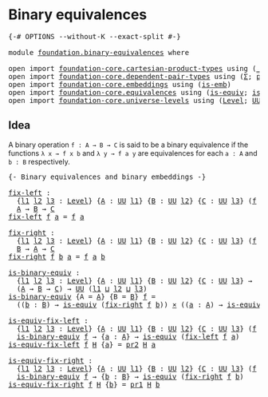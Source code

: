 # Binary equivalences

<pre class="Agda"><a id="32" class="Symbol">{-#</a> <a id="36" class="Keyword">OPTIONS</a> <a id="44" class="Pragma">--without-K</a> <a id="56" class="Pragma">--exact-split</a> <a id="70" class="Symbol">#-}</a>

<a id="75" class="Keyword">module</a> <a id="82" href="foundation.binary-equivalences.html" class="Module">foundation.binary-equivalences</a> <a id="113" class="Keyword">where</a>

<a id="120" class="Keyword">open</a> <a id="125" class="Keyword">import</a> <a id="132" href="foundation-core.cartesian-product-types.html" class="Module">foundation-core.cartesian-product-types</a> <a id="172" class="Keyword">using</a> <a id="178" class="Symbol">(</a><a id="179" href="foundation-core.cartesian-product-types.html#577" class="Function Operator">_×_</a><a id="182" class="Symbol">)</a>
<a id="184" class="Keyword">open</a> <a id="189" class="Keyword">import</a> <a id="196" href="foundation-core.dependent-pair-types.html" class="Module">foundation-core.dependent-pair-types</a> <a id="233" class="Keyword">using</a> <a id="239" class="Symbol">(</a><a id="240" href="foundation-core.dependent-pair-types.html#502" class="Record">Σ</a><a id="241" class="Symbol">;</a> <a id="243" href="foundation-core.dependent-pair-types.html#575" class="InductiveConstructor">pair</a><a id="247" class="Symbol">;</a> <a id="249" href="foundation-core.dependent-pair-types.html#592" class="Field">pr1</a><a id="252" class="Symbol">;</a> <a id="254" href="foundation-core.dependent-pair-types.html#604" class="Field">pr2</a><a id="257" class="Symbol">)</a>
<a id="259" class="Keyword">open</a> <a id="264" class="Keyword">import</a> <a id="271" href="foundation-core.embeddings.html" class="Module">foundation-core.embeddings</a> <a id="298" class="Keyword">using</a> <a id="304" class="Symbol">(</a><a id="305" href="foundation-core.embeddings.html#980" class="Function">is-emb</a><a id="311" class="Symbol">)</a>
<a id="313" class="Keyword">open</a> <a id="318" class="Keyword">import</a> <a id="325" href="foundation-core.equivalences.html" class="Module">foundation-core.equivalences</a> <a id="354" class="Keyword">using</a> <a id="360" class="Symbol">(</a><a id="361" href="foundation-core.equivalences.html#1542" class="Function">is-equiv</a><a id="369" class="Symbol">;</a> <a id="371" href="foundation-core.equivalences.html#15392" class="Function">is-emb-is-equiv</a><a id="386" class="Symbol">)</a>
<a id="388" class="Keyword">open</a> <a id="393" class="Keyword">import</a> <a id="400" href="foundation-core.universe-levels.html" class="Module">foundation-core.universe-levels</a> <a id="432" class="Keyword">using</a> <a id="438" class="Symbol">(</a><a id="439" href="Agda.Primitive.html#597" class="Postulate">Level</a><a id="444" class="Symbol">;</a> <a id="446" href="foundation-core.universe-levels.html#222" class="Primitive">UU</a><a id="448" class="Symbol">;</a> <a id="450" href="Agda.Primitive.html#810" class="Primitive Operator">_⊔_</a><a id="453" class="Symbol">)</a>
</pre>
## Idea

A binary operation `f : A → B → C` is said to be a binary equivalence if the functions `λ x → f x b` and `λ y → f a y` are equivalences for each `a : A` and `b : B` respectively.

<pre class="Agda"><a id="657" class="Comment">{- Binary equivalences and binary embeddings -}</a>

<a id="fix-left"></a><a id="706" href="foundation.binary-equivalences.html#706" class="Function">fix-left</a> <a id="715" class="Symbol">:</a>
  <a id="719" class="Symbol">{</a><a id="720" href="foundation.binary-equivalences.html#720" class="Bound">l1</a> <a id="723" href="foundation.binary-equivalences.html#723" class="Bound">l2</a> <a id="726" href="foundation.binary-equivalences.html#726" class="Bound">l3</a> <a id="729" class="Symbol">:</a> <a id="731" href="Agda.Primitive.html#597" class="Postulate">Level</a><a id="736" class="Symbol">}</a> <a id="738" class="Symbol">{</a><a id="739" href="foundation.binary-equivalences.html#739" class="Bound">A</a> <a id="741" class="Symbol">:</a> <a id="743" href="foundation-core.universe-levels.html#222" class="Primitive">UU</a> <a id="746" href="foundation.binary-equivalences.html#720" class="Bound">l1</a><a id="748" class="Symbol">}</a> <a id="750" class="Symbol">{</a><a id="751" href="foundation.binary-equivalences.html#751" class="Bound">B</a> <a id="753" class="Symbol">:</a> <a id="755" href="foundation-core.universe-levels.html#222" class="Primitive">UU</a> <a id="758" href="foundation.binary-equivalences.html#723" class="Bound">l2</a><a id="760" class="Symbol">}</a> <a id="762" class="Symbol">{</a><a id="763" href="foundation.binary-equivalences.html#763" class="Bound">C</a> <a id="765" class="Symbol">:</a> <a id="767" href="foundation-core.universe-levels.html#222" class="Primitive">UU</a> <a id="770" href="foundation.binary-equivalences.html#726" class="Bound">l3</a><a id="772" class="Symbol">}</a> <a id="774" class="Symbol">(</a><a id="775" href="foundation.binary-equivalences.html#775" class="Bound">f</a> <a id="777" class="Symbol">:</a> <a id="779" href="foundation.binary-equivalences.html#739" class="Bound">A</a> <a id="781" class="Symbol">→</a> <a id="783" href="foundation.binary-equivalences.html#751" class="Bound">B</a> <a id="785" class="Symbol">→</a> <a id="787" href="foundation.binary-equivalences.html#763" class="Bound">C</a><a id="788" class="Symbol">)</a> <a id="790" class="Symbol">→</a>
  <a id="794" href="foundation.binary-equivalences.html#739" class="Bound">A</a> <a id="796" class="Symbol">→</a> <a id="798" href="foundation.binary-equivalences.html#751" class="Bound">B</a> <a id="800" class="Symbol">→</a> <a id="802" href="foundation.binary-equivalences.html#763" class="Bound">C</a>
<a id="804" href="foundation.binary-equivalences.html#706" class="Function">fix-left</a> <a id="813" href="foundation.binary-equivalences.html#813" class="Bound">f</a> <a id="815" href="foundation.binary-equivalences.html#815" class="Bound">a</a> <a id="817" class="Symbol">=</a> <a id="819" href="foundation.binary-equivalences.html#813" class="Bound">f</a> <a id="821" href="foundation.binary-equivalences.html#815" class="Bound">a</a>

<a id="fix-right"></a><a id="824" href="foundation.binary-equivalences.html#824" class="Function">fix-right</a> <a id="834" class="Symbol">:</a>
  <a id="838" class="Symbol">{</a><a id="839" href="foundation.binary-equivalences.html#839" class="Bound">l1</a> <a id="842" href="foundation.binary-equivalences.html#842" class="Bound">l2</a> <a id="845" href="foundation.binary-equivalences.html#845" class="Bound">l3</a> <a id="848" class="Symbol">:</a> <a id="850" href="Agda.Primitive.html#597" class="Postulate">Level</a><a id="855" class="Symbol">}</a> <a id="857" class="Symbol">{</a><a id="858" href="foundation.binary-equivalences.html#858" class="Bound">A</a> <a id="860" class="Symbol">:</a> <a id="862" href="foundation-core.universe-levels.html#222" class="Primitive">UU</a> <a id="865" href="foundation.binary-equivalences.html#839" class="Bound">l1</a><a id="867" class="Symbol">}</a> <a id="869" class="Symbol">{</a><a id="870" href="foundation.binary-equivalences.html#870" class="Bound">B</a> <a id="872" class="Symbol">:</a> <a id="874" href="foundation-core.universe-levels.html#222" class="Primitive">UU</a> <a id="877" href="foundation.binary-equivalences.html#842" class="Bound">l2</a><a id="879" class="Symbol">}</a> <a id="881" class="Symbol">{</a><a id="882" href="foundation.binary-equivalences.html#882" class="Bound">C</a> <a id="884" class="Symbol">:</a> <a id="886" href="foundation-core.universe-levels.html#222" class="Primitive">UU</a> <a id="889" href="foundation.binary-equivalences.html#845" class="Bound">l3</a><a id="891" class="Symbol">}</a> <a id="893" class="Symbol">(</a><a id="894" href="foundation.binary-equivalences.html#894" class="Bound">f</a> <a id="896" class="Symbol">:</a> <a id="898" href="foundation.binary-equivalences.html#858" class="Bound">A</a> <a id="900" class="Symbol">→</a> <a id="902" href="foundation.binary-equivalences.html#870" class="Bound">B</a> <a id="904" class="Symbol">→</a> <a id="906" href="foundation.binary-equivalences.html#882" class="Bound">C</a><a id="907" class="Symbol">)</a> <a id="909" class="Symbol">→</a>
  <a id="913" href="foundation.binary-equivalences.html#870" class="Bound">B</a> <a id="915" class="Symbol">→</a> <a id="917" href="foundation.binary-equivalences.html#858" class="Bound">A</a> <a id="919" class="Symbol">→</a> <a id="921" href="foundation.binary-equivalences.html#882" class="Bound">C</a>
<a id="923" href="foundation.binary-equivalences.html#824" class="Function">fix-right</a> <a id="933" href="foundation.binary-equivalences.html#933" class="Bound">f</a> <a id="935" href="foundation.binary-equivalences.html#935" class="Bound">b</a> <a id="937" href="foundation.binary-equivalences.html#937" class="Bound">a</a> <a id="939" class="Symbol">=</a> <a id="941" href="foundation.binary-equivalences.html#933" class="Bound">f</a> <a id="943" href="foundation.binary-equivalences.html#937" class="Bound">a</a> <a id="945" href="foundation.binary-equivalences.html#935" class="Bound">b</a>

<a id="is-binary-equiv"></a><a id="948" href="foundation.binary-equivalences.html#948" class="Function">is-binary-equiv</a> <a id="964" class="Symbol">:</a>
  <a id="968" class="Symbol">{</a><a id="969" href="foundation.binary-equivalences.html#969" class="Bound">l1</a> <a id="972" href="foundation.binary-equivalences.html#972" class="Bound">l2</a> <a id="975" href="foundation.binary-equivalences.html#975" class="Bound">l3</a> <a id="978" class="Symbol">:</a> <a id="980" href="Agda.Primitive.html#597" class="Postulate">Level</a><a id="985" class="Symbol">}</a> <a id="987" class="Symbol">{</a><a id="988" href="foundation.binary-equivalences.html#988" class="Bound">A</a> <a id="990" class="Symbol">:</a> <a id="992" href="foundation-core.universe-levels.html#222" class="Primitive">UU</a> <a id="995" href="foundation.binary-equivalences.html#969" class="Bound">l1</a><a id="997" class="Symbol">}</a> <a id="999" class="Symbol">{</a><a id="1000" href="foundation.binary-equivalences.html#1000" class="Bound">B</a> <a id="1002" class="Symbol">:</a> <a id="1004" href="foundation-core.universe-levels.html#222" class="Primitive">UU</a> <a id="1007" href="foundation.binary-equivalences.html#972" class="Bound">l2</a><a id="1009" class="Symbol">}</a> <a id="1011" class="Symbol">{</a><a id="1012" href="foundation.binary-equivalences.html#1012" class="Bound">C</a> <a id="1014" class="Symbol">:</a> <a id="1016" href="foundation-core.universe-levels.html#222" class="Primitive">UU</a> <a id="1019" href="foundation.binary-equivalences.html#975" class="Bound">l3</a><a id="1021" class="Symbol">}</a> <a id="1023" class="Symbol">→</a>
  <a id="1027" class="Symbol">(</a><a id="1028" href="foundation.binary-equivalences.html#988" class="Bound">A</a> <a id="1030" class="Symbol">→</a> <a id="1032" href="foundation.binary-equivalences.html#1000" class="Bound">B</a> <a id="1034" class="Symbol">→</a> <a id="1036" href="foundation.binary-equivalences.html#1012" class="Bound">C</a><a id="1037" class="Symbol">)</a> <a id="1039" class="Symbol">→</a> <a id="1041" href="foundation-core.universe-levels.html#222" class="Primitive">UU</a> <a id="1044" class="Symbol">(</a><a id="1045" href="foundation.binary-equivalences.html#969" class="Bound">l1</a> <a id="1048" href="Agda.Primitive.html#810" class="Primitive Operator">⊔</a> <a id="1050" href="foundation.binary-equivalences.html#972" class="Bound">l2</a> <a id="1053" href="Agda.Primitive.html#810" class="Primitive Operator">⊔</a> <a id="1055" href="foundation.binary-equivalences.html#975" class="Bound">l3</a><a id="1057" class="Symbol">)</a>
<a id="1059" href="foundation.binary-equivalences.html#948" class="Function">is-binary-equiv</a> <a id="1075" class="Symbol">{</a><a id="1076" class="Argument">A</a> <a id="1078" class="Symbol">=</a> <a id="1080" href="foundation.binary-equivalences.html#1080" class="Bound">A</a><a id="1081" class="Symbol">}</a> <a id="1083" class="Symbol">{</a><a id="1084" class="Argument">B</a> <a id="1086" class="Symbol">=</a> <a id="1088" href="foundation.binary-equivalences.html#1088" class="Bound">B</a><a id="1089" class="Symbol">}</a> <a id="1091" href="foundation.binary-equivalences.html#1091" class="Bound">f</a> <a id="1093" class="Symbol">=</a>
  <a id="1097" class="Symbol">((</a><a id="1099" href="foundation.binary-equivalences.html#1099" class="Bound">b</a> <a id="1101" class="Symbol">:</a> <a id="1103" href="foundation.binary-equivalences.html#1088" class="Bound">B</a><a id="1104" class="Symbol">)</a> <a id="1106" class="Symbol">→</a> <a id="1108" href="foundation-core.equivalences.html#1542" class="Function">is-equiv</a> <a id="1117" class="Symbol">(</a><a id="1118" href="foundation.binary-equivalences.html#824" class="Function">fix-right</a> <a id="1128" href="foundation.binary-equivalences.html#1091" class="Bound">f</a> <a id="1130" href="foundation.binary-equivalences.html#1099" class="Bound">b</a><a id="1131" class="Symbol">))</a> <a id="1134" href="foundation-core.cartesian-product-types.html#577" class="Function Operator">×</a> <a id="1136" class="Symbol">((</a><a id="1138" href="foundation.binary-equivalences.html#1138" class="Bound">a</a> <a id="1140" class="Symbol">:</a> <a id="1142" href="foundation.binary-equivalences.html#1080" class="Bound">A</a><a id="1143" class="Symbol">)</a> <a id="1145" class="Symbol">→</a> <a id="1147" href="foundation-core.equivalences.html#1542" class="Function">is-equiv</a> <a id="1156" class="Symbol">(</a><a id="1157" href="foundation.binary-equivalences.html#706" class="Function">fix-left</a> <a id="1166" href="foundation.binary-equivalences.html#1091" class="Bound">f</a> <a id="1168" href="foundation.binary-equivalences.html#1138" class="Bound">a</a><a id="1169" class="Symbol">))</a>

<a id="is-equiv-fix-left"></a><a id="1173" href="foundation.binary-equivalences.html#1173" class="Function">is-equiv-fix-left</a> <a id="1191" class="Symbol">:</a>
  <a id="1195" class="Symbol">{</a><a id="1196" href="foundation.binary-equivalences.html#1196" class="Bound">l1</a> <a id="1199" href="foundation.binary-equivalences.html#1199" class="Bound">l2</a> <a id="1202" href="foundation.binary-equivalences.html#1202" class="Bound">l3</a> <a id="1205" class="Symbol">:</a> <a id="1207" href="Agda.Primitive.html#597" class="Postulate">Level</a><a id="1212" class="Symbol">}</a> <a id="1214" class="Symbol">{</a><a id="1215" href="foundation.binary-equivalences.html#1215" class="Bound">A</a> <a id="1217" class="Symbol">:</a> <a id="1219" href="foundation-core.universe-levels.html#222" class="Primitive">UU</a> <a id="1222" href="foundation.binary-equivalences.html#1196" class="Bound">l1</a><a id="1224" class="Symbol">}</a> <a id="1226" class="Symbol">{</a><a id="1227" href="foundation.binary-equivalences.html#1227" class="Bound">B</a> <a id="1229" class="Symbol">:</a> <a id="1231" href="foundation-core.universe-levels.html#222" class="Primitive">UU</a> <a id="1234" href="foundation.binary-equivalences.html#1199" class="Bound">l2</a><a id="1236" class="Symbol">}</a> <a id="1238" class="Symbol">{</a><a id="1239" href="foundation.binary-equivalences.html#1239" class="Bound">C</a> <a id="1241" class="Symbol">:</a> <a id="1243" href="foundation-core.universe-levels.html#222" class="Primitive">UU</a> <a id="1246" href="foundation.binary-equivalences.html#1202" class="Bound">l3</a><a id="1248" class="Symbol">}</a> <a id="1250" class="Symbol">(</a><a id="1251" href="foundation.binary-equivalences.html#1251" class="Bound">f</a> <a id="1253" class="Symbol">:</a> <a id="1255" href="foundation.binary-equivalences.html#1215" class="Bound">A</a> <a id="1257" class="Symbol">→</a> <a id="1259" href="foundation.binary-equivalences.html#1227" class="Bound">B</a> <a id="1261" class="Symbol">→</a> <a id="1263" href="foundation.binary-equivalences.html#1239" class="Bound">C</a><a id="1264" class="Symbol">)</a> <a id="1266" class="Symbol">→</a>
  <a id="1270" href="foundation.binary-equivalences.html#948" class="Function">is-binary-equiv</a> <a id="1286" href="foundation.binary-equivalences.html#1251" class="Bound">f</a> <a id="1288" class="Symbol">→</a> <a id="1290" class="Symbol">{</a><a id="1291" href="foundation.binary-equivalences.html#1291" class="Bound">a</a> <a id="1293" class="Symbol">:</a> <a id="1295" href="foundation.binary-equivalences.html#1215" class="Bound">A</a><a id="1296" class="Symbol">}</a> <a id="1298" class="Symbol">→</a> <a id="1300" href="foundation-core.equivalences.html#1542" class="Function">is-equiv</a> <a id="1309" class="Symbol">(</a><a id="1310" href="foundation.binary-equivalences.html#706" class="Function">fix-left</a> <a id="1319" href="foundation.binary-equivalences.html#1251" class="Bound">f</a> <a id="1321" href="foundation.binary-equivalences.html#1291" class="Bound">a</a><a id="1322" class="Symbol">)</a>
<a id="1324" href="foundation.binary-equivalences.html#1173" class="Function">is-equiv-fix-left</a> <a id="1342" href="foundation.binary-equivalences.html#1342" class="Bound">f</a> <a id="1344" href="foundation.binary-equivalences.html#1344" class="Bound">H</a> <a id="1346" class="Symbol">{</a><a id="1347" href="foundation.binary-equivalences.html#1347" class="Bound">a</a><a id="1348" class="Symbol">}</a> <a id="1350" class="Symbol">=</a> <a id="1352" href="foundation-core.dependent-pair-types.html#604" class="Field">pr2</a> <a id="1356" href="foundation.binary-equivalences.html#1344" class="Bound">H</a> <a id="1358" href="foundation.binary-equivalences.html#1347" class="Bound">a</a>

<a id="is-equiv-fix-right"></a><a id="1361" href="foundation.binary-equivalences.html#1361" class="Function">is-equiv-fix-right</a> <a id="1380" class="Symbol">:</a>
  <a id="1384" class="Symbol">{</a><a id="1385" href="foundation.binary-equivalences.html#1385" class="Bound">l1</a> <a id="1388" href="foundation.binary-equivalences.html#1388" class="Bound">l2</a> <a id="1391" href="foundation.binary-equivalences.html#1391" class="Bound">l3</a> <a id="1394" class="Symbol">:</a> <a id="1396" href="Agda.Primitive.html#597" class="Postulate">Level</a><a id="1401" class="Symbol">}</a> <a id="1403" class="Symbol">{</a><a id="1404" href="foundation.binary-equivalences.html#1404" class="Bound">A</a> <a id="1406" class="Symbol">:</a> <a id="1408" href="foundation-core.universe-levels.html#222" class="Primitive">UU</a> <a id="1411" href="foundation.binary-equivalences.html#1385" class="Bound">l1</a><a id="1413" class="Symbol">}</a> <a id="1415" class="Symbol">{</a><a id="1416" href="foundation.binary-equivalences.html#1416" class="Bound">B</a> <a id="1418" class="Symbol">:</a> <a id="1420" href="foundation-core.universe-levels.html#222" class="Primitive">UU</a> <a id="1423" href="foundation.binary-equivalences.html#1388" class="Bound">l2</a><a id="1425" class="Symbol">}</a> <a id="1427" class="Symbol">{</a><a id="1428" href="foundation.binary-equivalences.html#1428" class="Bound">C</a> <a id="1430" class="Symbol">:</a> <a id="1432" href="foundation-core.universe-levels.html#222" class="Primitive">UU</a> <a id="1435" href="foundation.binary-equivalences.html#1391" class="Bound">l3</a><a id="1437" class="Symbol">}</a> <a id="1439" class="Symbol">(</a><a id="1440" href="foundation.binary-equivalences.html#1440" class="Bound">f</a> <a id="1442" class="Symbol">:</a> <a id="1444" href="foundation.binary-equivalences.html#1404" class="Bound">A</a> <a id="1446" class="Symbol">→</a> <a id="1448" href="foundation.binary-equivalences.html#1416" class="Bound">B</a> <a id="1450" class="Symbol">→</a> <a id="1452" href="foundation.binary-equivalences.html#1428" class="Bound">C</a><a id="1453" class="Symbol">)</a> <a id="1455" class="Symbol">→</a>
  <a id="1459" href="foundation.binary-equivalences.html#948" class="Function">is-binary-equiv</a> <a id="1475" href="foundation.binary-equivalences.html#1440" class="Bound">f</a> <a id="1477" class="Symbol">→</a> <a id="1479" class="Symbol">{</a><a id="1480" href="foundation.binary-equivalences.html#1480" class="Bound">b</a> <a id="1482" class="Symbol">:</a> <a id="1484" href="foundation.binary-equivalences.html#1416" class="Bound">B</a><a id="1485" class="Symbol">}</a> <a id="1487" class="Symbol">→</a> <a id="1489" href="foundation-core.equivalences.html#1542" class="Function">is-equiv</a> <a id="1498" class="Symbol">(</a><a id="1499" href="foundation.binary-equivalences.html#824" class="Function">fix-right</a> <a id="1509" href="foundation.binary-equivalences.html#1440" class="Bound">f</a> <a id="1511" href="foundation.binary-equivalences.html#1480" class="Bound">b</a><a id="1512" class="Symbol">)</a>
<a id="1514" href="foundation.binary-equivalences.html#1361" class="Function">is-equiv-fix-right</a> <a id="1533" href="foundation.binary-equivalences.html#1533" class="Bound">f</a> <a id="1535" href="foundation.binary-equivalences.html#1535" class="Bound">H</a> <a id="1537" class="Symbol">{</a><a id="1538" href="foundation.binary-equivalences.html#1538" class="Bound">b</a><a id="1539" class="Symbol">}</a> <a id="1541" class="Symbol">=</a> <a id="1543" href="foundation-core.dependent-pair-types.html#592" class="Field">pr1</a> <a id="1547" href="foundation.binary-equivalences.html#1535" class="Bound">H</a> <a id="1549" href="foundation.binary-equivalences.html#1538" class="Bound">b</a>
</pre>